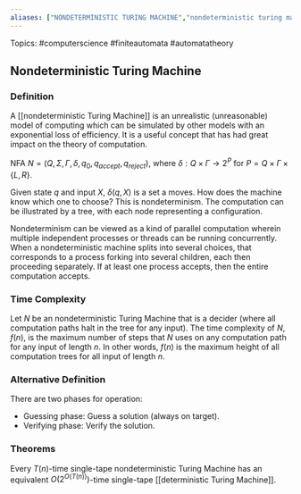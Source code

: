 ```yaml
---
aliases: ["NONDETERMINISTIC TURING MACHINE","nondeterministic turing machine","Nondeterministic Turing Machine","Nondeterministic Turing Machines","nondeterministic turing machines", "NTM"] 
---
```

Topics: #computerscience #finiteautomata #automatatheory 

## Nondeterministic Turing Machine

### Definition
A [[nondeterministic Turing Machine]] is an unrealistic (unreasonable) model of computing which can be simulated by other models with an exponential loss of efficiency. It is a useful concept that has had great impact on the theory of computation.

NFA $N=(Q,\Sigma,\Gamma,\delta,q_0,q_{accept},q_{reject})$, where $\delta : Q \times \Gamma → 2^P$ for $P = Q\times\Gamma\times\{L,R\}$.

Given state $q$ and input $X$, $\delta(q,X)$ is a set a moves. How does the machine know which one to choose? This is nondeterminism. The computation can be illustrated by a tree, with each node representing a configuration.

Nondeterminism can be viewed as a kind of parallel computation wherein multiple independent processes or threads can be running concurrently. When a nondeterministic machine splits into several choices, that corresponds to a process forking into several children, each then proceeding separately. If at least one process accepts, then the entire computation accepts. 

### Time Complexity
Let $N$ be an nondeterministic Turing Machine that is a decider (where all computation paths halt in the tree for any input). The time complexity of $N$, $f(n)$, is the maximum number of steps that $N$ uses on any computation path for any input of length $n$. In other words, $f(n)$ is the maximum height of all computation trees for all input of length $n$.

### Alternative Definition
There are two phases for operation: 
- Guessing phase: Guess a solution (always on target). 
- Verifying phase: Verify the solution.

### Theorems
Every $T(n)$-time single-tape nondeterministic Turing Machine has an equivalent $O(2^{O(T(n))})$-time single-tape [[deterministic Turing Machine]].